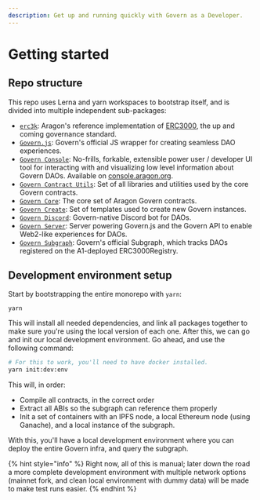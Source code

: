 ```yaml
---
description: Get up and running quickly with Govern as a Developer.
---
```


# Getting started

## Repo structure

This repo uses Lerna and yarn workspaces to bootstrap itself, and is divided into multiple independent sub-packages:

* [`erc3k`](https://github.com/aragon/govern/blob/master/packages/erc3k): Aragon's reference implementation of [ERC3000](https://eips.ethereum.org/EIPS/eip-3000), the up and coming governance standard.
* [`Govern.js`](https://github.com/aragon/govern/blob/master/packages/erc3kjs): Govern's official JS wrapper for creating seamless DAO experiences.
* [`Govern Console`](https://github.com/aragon/govern/blob/master/packages/govern-console): No-frills, forkable, extensible power user / developer UI tool for interacting with and visualizing low level information about Govern DAOs. Available on [console.aragon.org](https://console.aragon.org).
* [`Govern Contract Utils`](https://github.com/aragon/govern/blob/master/packages/govern-contract-utils): Set of all libraries and utilities used by the core Govern contracts.
* [`Govern Core`](https://github.com/aragon/govern/blob/master/packages/govern-core): The core set of Aragon Govern contracts.
* [`Govern Create`](https://github.com/aragon/govern/blob/master/packages/govern-create): Set of templates used to create new Govern instances.
* [`Govern Discord`](https://github.com/aragon/govern/blob/master/packages/govern-discord): Govern-native Discord bot for DAOs.
* [`Govern Server`](https://github.com/aragon/govern/blob/master/packages/govern-server): Server powering Govern.js and the Govern API to enable Web2-like experiences for DAOs.
* [`Govern Subgraph`](https://github.com/aragon/govern/blob/master/packages/govern-subgraph): Govern's official Subgraph, which tracks DAOs registered on the A1-deployed ERC3000Registry.

## Development environment setup

Start by bootstrapping the entire monorepo with `yarn`:

```text
yarn
```

This will install all needed dependencies, and link all packages together to make sure you're using the local version of each one. After this,  we can go and init our local development environment. Go ahead, and use the following command:

```bash
# For this to work, you'll need to have docker installed.
yarn init:dev:env
```

This will, in order:

* Compile all contracts, in the correct order
* Extract all ABIs so the subgraph can reference them properly
* Init a set of containers with an IPFS node, a local Ethereum node \(using Ganache\), and a local instance of the subgraph.

With this, you'll have a local development environment where you can deploy the entire Govern infra, and query the subgraph.

{% hint style="info" %}
Right now, all of this is manual; later down the road a more complete development environment with multiple network options \(mainnet fork, and clean local environment with dummy data\) will be made to make test runs easier.
{% endhint %}

